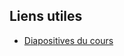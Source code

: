 ## Liens utiles

* [Diapositives du cours](https://du-bii.github.io/module-6-Integrative-Bioinformatics/Seance1/DU-Bii_2019_m6s1_Integrative-bioinformatics-intro.pdf)
